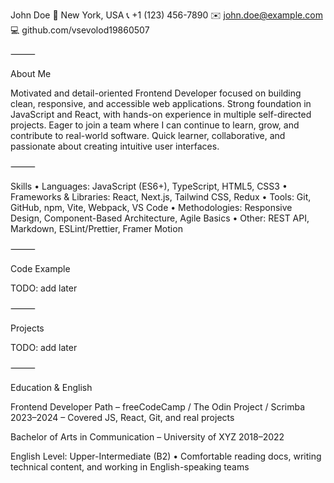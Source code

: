 John Doe
📍 New York, USA
📞 +1 (123) 456-7890
✉️ john.doe@example.com
💻 github.com/vsevolod19860507

⸻

About Me

Motivated and detail-oriented Frontend Developer focused on building clean, responsive, and accessible web applications. Strong foundation in JavaScript and React, with hands-on experience in multiple self-directed projects. Eager to join a team where I can continue to learn, grow, and contribute to real-world software. Quick learner, collaborative, and passionate about creating intuitive user interfaces.

⸻

Skills
• Languages: JavaScript (ES6+), TypeScript, HTML5, CSS3
• Frameworks & Libraries: React, Next.js, Tailwind CSS, Redux
• Tools: Git, GitHub, npm, Vite, Webpack, VS Code
• Methodologies: Responsive Design, Component-Based Architecture, Agile Basics
• Other: REST API, Markdown, ESLint/Prettier, Framer Motion

⸻

Code Example

TODO: add later

⸻

Projects

TODO: add later

⸻

Education & English

Frontend Developer Path – freeCodeCamp / The Odin Project / Scrimba
2023–2024 – Covered JS, React, Git, and real projects

Bachelor of Arts in Communication – University of XYZ
2018–2022

English Level: Upper-Intermediate (B2)
• Comfortable reading docs, writing technical content, and working in English-speaking teams
